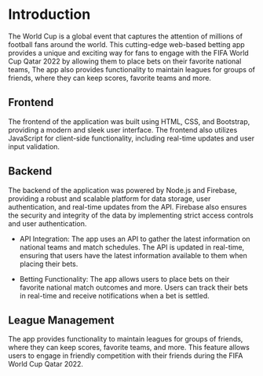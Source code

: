 # Introduction
The World Cup is a global event that captures the attention of millions of football fans around the world. This cutting-edge web-based betting app provides a unique and exciting way for fans to engage with the FIFA World Cup Qatar 2022 by allowing them to place bets on their favorite national teams, The app also provides functionality to maintain leagues for groups of friends, where they can keep scores, favorite teams and more.

## Frontend
The frontend of the application was built using HTML, CSS, and Bootstrap, providing a modern and sleek user interface. The frontend also utilizes JavaScript for client-side functionality, including real-time updates and user input validation.

## Backend
The backend of the application was powered by Node.js and Firebase, providing a robust and scalable platform for data storage, user authentication, and real-time updates from the API. Firebase also ensures the security and integrity of the data by implementing strict access controls and user authentication.

- API Integration:
The app uses an API to gather the latest information on national teams and match schedules. The API is updated in real-time, ensuring that users have the latest information available to them when placing their bets.

 - Betting Functionality:
The app allows users to place bets on their favorite national match outcomes and more. Users can track their bets in real-time and receive notifications when a bet is settled.

## League Management
The app provides functionality to maintain leagues for groups of friends, where they can keep scores, favorite teams, and more. This feature allows users to engage in friendly competition with their friends during the FIFA World Cup Qatar 2022.
